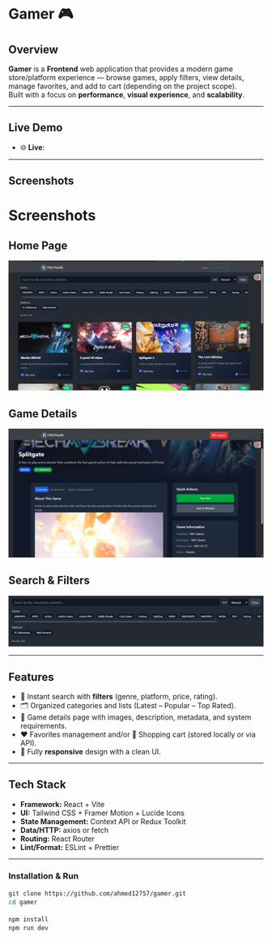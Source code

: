 # Gamer 🎮

## Overview

**Gamer** is a **Frontend** web application that provides a modern game store/platform experience — browse games, apply filters, view details, manage favorites, and add to cart (depending on the project scope).  
Built with a focus on **performance**, **visual experience**, and **scalability**.

---

## Live Demo

- 🌐 **Live**: <Add demo link if available>

---

## Screenshots

# Screenshots

## Home Page

![Home Page](./public/Screenshot%202025-08-21%20191638.jpg)

## Game Details

![Game Details](./public/Screenshot%202025-08-21%20191809.jpg)

## Search & Filters

![Search & Filters](./public/Screenshot%202025-08-21%20201705.jpg)

---

## Features

- 🔎 Instant search with **filters** (genre, platform, price, rating).
- 🗂️ Organized categories and lists (Latest – Popular – Top Rated).
- 📄 Game details page with images, description, metadata, and system requirements.
- ❤️ Favorites management and/or 🛒 Shopping cart (stored locally or via API).
- 📱 Fully **responsive** design with a clean UI.

---

## Tech Stack

- **Framework:** React + Vite
- **UI:** Tailwind CSS + Framer Motion + Lucide Icons
- **State Management:** Context API or Redux Toolkit
- **Data/HTTP:** axios or fetch
- **Routing:** React Router
- **Lint/Format:** ESLint + Prettier

---

### Installation & Run

```bash
git clone https://github.com/ahmed12757/gamer.git
cd gamer

npm install
npm run dev
```
